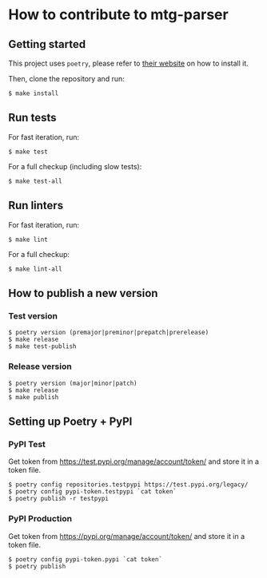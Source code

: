 # How to contribute to mtg-parser


## Getting started

This project uses `poetry`, please refer to [their website](https://python-poetry.org) on how to install it.

Then, clone the repository and run:

	$ make install


## Run tests

For fast iteration, run:

	$ make test

For a full checkup (including slow tests):

	$ make test-all


## Run linters

For fast iteration, run:

	$ make lint

For a full checkup:

	$ make lint-all


## How to publish a new version

### Test version

	$ poetry version (premajor|preminor|prepatch|prerelease)
	$ make release
	$ make test-publish

### Release version

	$ poetry version (major|minor|patch)
	$ make release
	$ make publish


## Setting up Poetry + PyPI

### PyPI Test

Get token from https://test.pypi.org/manage/account/token/ and store it in a token file.

	$ poetry config repositories.testpypi https://test.pypi.org/legacy/
	$ poetry config pypi-token.testpypi `cat token`
	$ poetry publish -r testpypi

### PyPI Production

Get token from https://pypi.org/manage/account/token/ and store it in a token file.

	$ poetry config pypi-token.pypi `cat token`
	$ poetry publish
